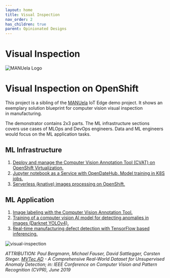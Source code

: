```yaml
---
layout: home
title: Visual Inspection
nav_order: 2
has_children: true
parent: Opinionated Designs
---
```


# Visual Inspection

![MANUela Logo](https://github.com/sa-mw-dach/manuela/raw/master/docs/images/logo.png)

# Visual Inspection on OpenShift

This project is a sibling of the [MANUela](https://github.com/sa-mw-dach/manuela) IoT Edge demo project. It shows an exemplary solution blueprint for computer vision visual inspection in manufacturing. 

The demonstrator contains 2x3 parts. The ML infrastructure sections covers use cases of MLOps and DevOps engineers.
Data and ML engineers would focus on the ML application tasks.


## ML Infrastructure
1. [Deploy and manage the Computer Vision Annotation Tool (CVAT) on OpenShift Virtualization.](https://github.com/sa-mw-dach/manuela/raw/master/docs/cvat-cnv.md#install-cvat-in-a-openshift-virtualization-virtual-machine)
1. [Jupyter notebook as a Service with OpenDateHub. Model training in K8S jobs.](ml/README.md)
1. [Serverless (knative) images processing on OpenShift.](https://github.com/sa-mw-dach/manuela/raw/master/docs/runtime.md#installation)

## ML Application
1. [Image labeling with the Computer Vision Annotation Tool.](docs/cvat-cnv.md#image-labeling-with-the-computer-vision-annotation-tool)
1. [Training of a computer vision AI model for detecting anomalies in images (Darknet YOLOv4).](ml/README.md)
1. [Real-time manufacturing defect detection with TensorFlow based inferencing.](docs/runtime.md#demo-execution)


![visual-inspection](https://raw.githubusercontent.com/sa-mw-dach/manuela-visual-inspection/main/images/manu-vi.gif)


*ATTRIBUTION: Paul Bergmann, Michael Fauser, David Sattlegger, Carsten Steger. [MVTec AD](https://www.mvtec.com/company/research/datasets/mvtec-ad) - A Comprehensive Real-World Dataset for Unsupervised Anomaly Detection; in: IEEE Conference on Computer Vision and Pattern Recognition (CVPR), June 2019*
